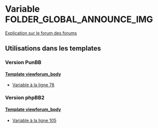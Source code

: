 # Variable FOLDER_GLOBAL_ANNOUNCE_IMG
[Explication sur le forum des forums](http://forum.forumactif.com/t294113-listing-des-variables#FOLDER_GLOBAL_ANNOUNCE_IMG)
## Utilisations dans les templates
### Version PunBB
#### [Template viewforum_body](punbb/viewforum_body.md)
* [Variable à la ligne 78](../punbb/viewforum_body.tpl#L78)
### Version phpBB2
#### [Template viewforum_body](subsilver/viewforum_body.md)
* [Variable à la ligne 105](../subsilver/viewforum_body.tpl#L105)